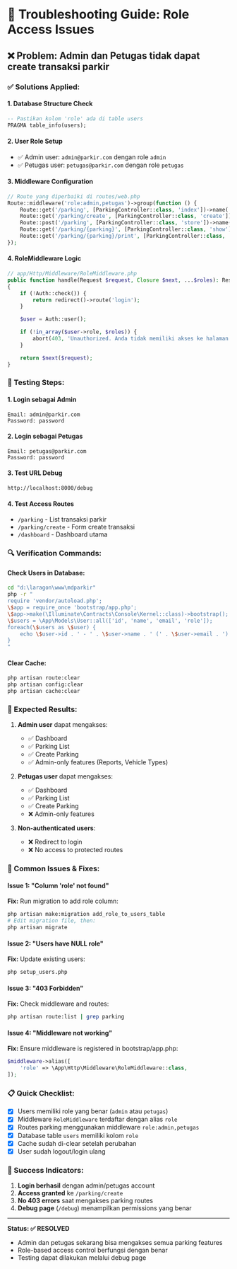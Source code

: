 # 🔧 Troubleshooting Guide: Role Access Issues

## ❌ Problem: Admin dan Petugas tidak dapat create transaksi parkir

### ✅ Solutions Applied:

#### 1. **Database Structure Check**

```sql
-- Pastikan kolom 'role' ada di table users
PRAGMA table_info(users);
```

#### 2. **User Role Setup**

-   ✅ Admin user: `admin@parkir.com` dengan role `admin`
-   ✅ Petugas user: `petugas@parkir.com` dengan role `petugas`

#### 3. **Middleware Configuration**

```php
// Route yang diperbaiki di routes/web.php
Route::middleware('role:admin,petugas')->group(function () {
    Route::get('/parking', [ParkingController::class, 'index'])->name('parking.index');
    Route::get('/parking/create', [ParkingController::class, 'create'])->name('parking.create');
    Route::post('/parking', [ParkingController::class, 'store'])->name('parking.store');
    Route::get('/parking/{parking}', [ParkingController::class, 'show'])->name('parking.show');
    Route::get('/parking/{parking}/print', [ParkingController::class, 'printTicket'])->name('parking.print');
});
```

#### 4. **RoleMiddleware Logic**

```php
// app/Http/Middleware/RoleMiddleware.php
public function handle(Request $request, Closure $next, ...$roles): Response
{
    if (!Auth::check()) {
        return redirect()->route('login');
    }

    $user = Auth::user();

    if (!in_array($user->role, $roles)) {
        abort(403, 'Unauthorized. Anda tidak memiliki akses ke halaman ini.');
    }

    return $next($request);
}
```

### 🧪 Testing Steps:

#### 1. **Login sebagai Admin**

```
Email: admin@parkir.com
Password: password
```

#### 2. **Login sebagai Petugas**

```
Email: petugas@parkir.com
Password: password
```

#### 3. **Test URL Debug**

```
http://localhost:8000/debug
```

#### 4. **Test Access Routes**

-   `/parking` - List transaksi parkir
-   `/parking/create` - Form create transaksi
-   `/dashboard` - Dashboard utama

### 🔍 Verification Commands:

#### Check Users in Database:

```bash
cd "d:\laragon\www\mdparkir"
php -r "
require 'vendor/autoload.php';
\$app = require_once 'bootstrap/app.php';
\$app->make(\Illuminate\Contracts\Console\Kernel::class)->bootstrap();
\$users = \App\Models\User::all(['id', 'name', 'email', 'role']);
foreach(\$users as \$user) {
    echo \$user->id . ' - ' . \$user->name . ' (' . \$user->email . ') - Role: ' . \$user->role . PHP_EOL;
}
"
```

#### Clear Cache:

```bash
php artisan route:clear
php artisan config:clear
php artisan cache:clear
```

### 🎯 Expected Results:

1. **Admin user** dapat mengakses:

    - ✅ Dashboard
    - ✅ Parking List
    - ✅ Create Parking
    - ✅ Admin-only features (Reports, Vehicle Types)

2. **Petugas user** dapat mengakses:

    - ✅ Dashboard
    - ✅ Parking List
    - ✅ Create Parking
    - ❌ Admin-only features

3. **Non-authenticated users**:
    - ❌ Redirect to login
    - ❌ No access to protected routes

### 🚨 Common Issues & Fixes:

#### Issue 1: "Column 'role' not found"

**Fix:** Run migration to add role column:

```bash
php artisan make:migration add_role_to_users_table
# Edit migration file, then:
php artisan migrate
```

#### Issue 2: "Users have NULL role"

**Fix:** Update existing users:

```bash
php setup_users.php
```

#### Issue 3: "403 Forbidden"

**Fix:** Check middleware and routes:

```bash
php artisan route:list | grep parking
```

#### Issue 4: "Middleware not working"

**Fix:** Ensure middleware is registered in bootstrap/app.php:

```php
$middleware->alias([
    'role' => \App\Http\Middleware\RoleMiddleware::class,
]);
```

### 📋 Quick Checklist:

-   [x] Users memiliki role yang benar (`admin` atau `petugas`)
-   [x] Middleware `RoleMiddleware` terdaftar dengan alias `role`
-   [x] Routes parking menggunakan middleware `role:admin,petugas`
-   [x] Database table `users` memiliki kolom `role`
-   [x] Cache sudah di-clear setelah perubahan
-   [x] User sudah logout/login ulang

### 🎉 Success Indicators:

1. **Login berhasil** dengan admin/petugas account
2. **Access granted** ke `/parking/create`
3. **No 403 errors** saat mengakses parking routes
4. **Debug page** (`/debug`) menampilkan permissions yang benar

---

**Status: ✅ RESOLVED**

-   Admin dan petugas sekarang bisa mengakses semua parking features
-   Role-based access control berfungsi dengan benar
-   Testing dapat dilakukan melalui debug page
